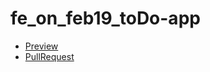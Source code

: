 # fe_on_feb19_toDo-app
 - [Preview](https://github.com/AK1385/fe_on_feb19_toDo-app/)
 - [PullRequest](https://github.com/AK1385/fe_on_feb19_toDo-app/pull/1/files)
